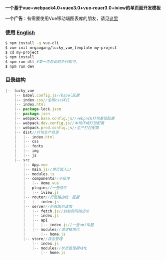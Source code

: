
**一个基于vue+webpack4.0+vuex3.0+vue-rouer3.0+iview的单页面开发模板**

**一个广告**：有需要使用Vue移动端图表库的朋友，请见[这里](https://github.com/MrGaoGang/oview)

### 使用 [English](https://github.com/MrGaoGang/lucky_vue_template/blob/master/README.md)

``` bash
$ npm install -g vue-cli
$ vue init mrgaogang/lucky_vue_template my-project
$ cd my-project
$ npm install
$ npm run dll #第一次启动时执行即可。
$ npm run dev
```

### 目录结构
```js
|-- lucky_vue
    |-- babel.config.js//babel配置
    |-- index.css//全局css样式
    |-- index.html
    |-- package-lock.json
    |-- package.json
    |-- webpack.base.config.js//webpack打包基础配置
    |-- webpack.dev.config.js//本地环境打包配置
    |-- webpack.prod.config.js//生产打包配置
    |-- dist//打包生产目录
    |   |-- index.html
    |   |-- css
    |   |-- fonts
    |   |-- img
    |   |-- js
    |-- src
        |-- App.vue
        |-- main.js//单页面入口
        |-- modules.js
        |-- components//子组件
        |   |-- Home.vue
        |-- plugins//一些插件
        |   |-- iview.js
        |-- router//页面路由统一配置
        |   |-- index.js
        |-- server//所有服务请求
        |   |-- fetch.js//封装的网络请求
        |   |-- index.js
        |   |-- api
        |   |   |-- index.js//一些api常量
        |   |-- modules//请求模块化
        |       |-- home.js
        |-- store//状态管理
            |-- index.js
            |-- modules//状态管理模块化
                |-- home.js
```
